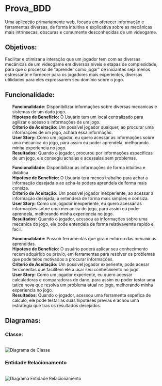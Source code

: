 # Prova_BDD
<p>Uma aplicação primariamente web, focada em oferecer informação e ferramentas diversas, de forma intuitiva e explicativa sobre as mecânicas mais intrínsecas, obscuras e comumente desconhecidas de um videogame.</p>

<h2> Objetivos: </h2>

<p>Facilitar e otimizar a interação que um jogador tem com as diversas mecânicas de um videogame em diversos níveis e etapas de complexidade, para que o processo de "aprender como jogar" de iniciantes seja menos estressante e fornecer para os jogadores mais experientes, diversas utilidades para eles expressarem seu domínio sobre o jogo.</p>

<h2> Funcionalidade: </h2>

<ul>
    <p><b>Funcionalidade:</b> Disponibilizar informações sobre diversas mecanicas e sistemas de um dado jogo.<br>
    <b>Hipotese de Benefício:</b> O Usuário tem um local centralizado para agilizar o acesso s informações de um jogo.<br>
    <b>Criterio de Aceitação:</b> Um possível jogador qualquer, ao procurar uma informações de um jogo, achara essa informação.<br>
    <b>User Story:</b> Como um jogador, eu quero acessar as informações sobre uma mecanica do jogo, para assim eu poder aprendela, melhorando minha experiencia no jogo.<br>
    <b>Resultados:</b> Quando o jogador, procurou por informações especificas de um jogo, ele consegiu achalas e acessalas sem problemas.<br>
  
</ul>
<ul>
    <p><b>Funcionalidade:</b> Disponibilizar as informações de forma intuitiva e didatica<br>
    <b>Hipotese de Benefício:</b> O Usuário tera menos trabalho para achar a informação desejada e ao acha-la podera aprendela de forma mais consiza.<br>
    <b>Criterio de Aceitação:</b> Um possivel jogador inexperiente, ao acessar a informação desejada, a entendera de forma mais simples e consiza.<br>
    <b>User Story:</b> Como um jogador inexperiente, eu quero acessar as informações sobre uma mecanica do jogo, para assim eu poder aprendela, melhorando minha experiencia no jogo.<br>
    <b>Resultados:</b> Quando o jogador, acessou as informações sobre uma mecanica do jogo, ele pode entendela de forma relativavemte rapido e facil.<br>
</ul>
<ul>
    <p><b>Funcionalidade:</b> Possuir ferramentas que giram entorno das mecanicas aprendidas.<br>
    <b>Hipotese de Benefício:</b> O usuário poderá aplicar seu conhecimento recem adquirido ou previo, em ferramentas para resolver os problemas que pode telos motivados a procurar informações.<br>
    <b>Criterio de Aceitação:</b> Um possivel jogador experiente, pode acesar ferramentas que facilitem ele a usar seu conhecimento no jogo.<br>
    <b>User Story:</b> Como um jogador experiente, eu quero acessar calculadoras e comparadoras de dano, para assim eu poder testar uma tatica nova que resolva um problema atual no jogo, melhorando minha experiencia no jogo.<br>
    <b>Resultados:</b> Quando o jogador, acessou uma ferramenta espefica de calculo, ele pode testar as suas hipoteses previas e achou uma estrategia que tras os resultados desejados.<br>
</ul>

<h2> Diagramas: </h2>

<h3> Classe:</h3></br>
<img src="https://github.com/DougzCD/Prova_BDD/blob/366603ef34c3ba7c183d595cedf2994ba03bea00/jpg/Model!TGT_Diagram_Class_0.jpg" alt="Diagrama de Classe">

<h3> Entidade Relacionamento</h3></br>
<img src="https://github.com/DougzCD/Prova_BDD/blob/4760ab0c358880af898aff0fd56d9df5bde4d119/jpg/Data%20Model1!TGT_Diagram_ER_1.jpg" alt="Diagrama Entidade Relacionamento">




